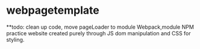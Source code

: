 # webpagetemplate
**todo: clean up code, move pageLoader to module
Webpack,module NPM practice
website created purely through JS dom manipulation and CSS for styling. 
